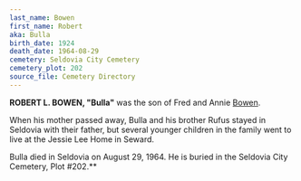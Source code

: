 ```yaml
---
last_name: Bowen
first_name: Robert
aka: Bulla
birth_date: 1924
death_date: 1964-08-29
cemetery: Seldovia City Cemetery
cemetery_plot: 202
source_file: Cemetery Directory
---
```


**ROBERT L. BOWEN, "Bulla"** was the son of Fred and Annie [Bowen](../_families/Bowen_Family.md). 

When his mother passed away, Bulla and his brother Rufus stayed in Seldovia with their father, but several younger children in the family went to live at the Jessie Lee Home in Seward. 

Bulla died in Seldovia on August 29, 1964. He is buried in the Seldovia City Cemetery, Plot \#202.**
